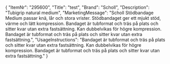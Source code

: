 {
  "ItemNr": "295600",
  "Title": "test",
  "Brand": "Scholl",
  "Description": "Tubigrip natural medium",
  "MarketingMessage": "Scholl Stödbandage Medium passar knä, lår och stora vrister. Stödbandaget ger ett mjukt stöd, värme och lätt kompression. Bandaget är tubformat och träs på plats och sitter kvar utan extra fastsättning. Kan dubbelvikas för högre kompression. Bandaget är tubformat och träs på plats och sitter kvar utan extra fastsättning.",
  "UsageInstructions": "Bandaget är tubformat och träs på plats och sitter kvar utan extra fastsättning. Kan dubbelvikas för högre kompression. Bandaget är tubformat och träs på plats och sitter kvar utan extra fastsättning."
}